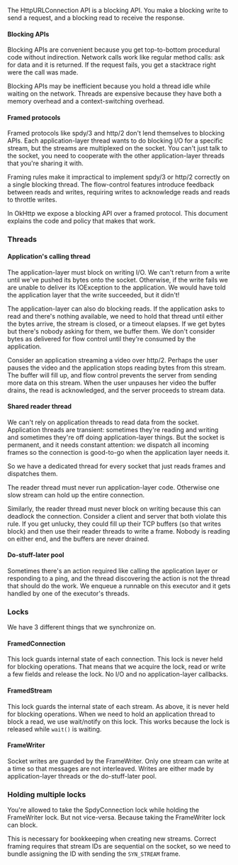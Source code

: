 The HttpURLConnection API is a blocking API. You make a blocking write to send a request, and a blocking read to receive the response.

#### Blocking APIs

Blocking APIs are convenient because you get top-to-bottom procedural code without indirection. Network calls work like regular method calls: ask for data and it is returned. If the request fails, you get a stacktrace right were the call was made.

Blocking APIs may be inefficient because you hold a thread idle while waiting on the network. Threads are expensive because they have both a memory overhead and a context-switching overhead.

#### Framed protocols

Framed protocols like spdy/3 and http/2 don't lend themselves to blocking APIs. Each application-layer thread wants to do blocking I/O for a specific stream, but the streams are multiplexed on the socket. You can't just talk to the socket, you need to cooperate with the other application-layer threads that you're sharing it with.

Framing rules make it impractical to implement spdy/3 or http/2 correctly on a single blocking thread. The flow-control features introduce feedback between reads and writes, requiring writes to acknowledge reads and reads to throttle writes.

In OkHttp we expose a blocking API over a framed protocol. This document explains the code and policy that makes that work.

### Threads

#### Application's calling thread

The application-layer must block on writing I/O. We can't return from a write until we've pushed its bytes onto the socket. Otherwise, if the write fails we are unable to deliver its IOException to the application. We would have told the application layer that the write succeeded, but it didn't!

The application-layer can also do blocking reads. If the application asks to read and there's nothing available, we need to hold that thread until either the bytes arrive, the stream is closed, or a timeout elapses. If we get bytes but there's nobody asking for them, we buffer them. We don't consider bytes as delivered for flow control until they're consumed by the application.

Consider an application streaming a video over http/2. Perhaps the user pauses the video and the application stops reading bytes from this stream. The buffer will fill up, and flow control prevents the server from sending more data on this stream. When the user unpauses her video the buffer drains, the read is acknowledged, and the server proceeds to stream data.

#### Shared reader thread

We can't rely on application threads to read data from the socket. Application threads are transient: sometimes they're reading and writing and sometimes they're off doing application-layer things. But the socket is permanent, and it needs constant attention: we dispatch all incoming frames so the connection is good-to-go when the application layer needs it.

So we have a dedicated thread for every socket that just reads frames and dispatches them.

The reader thread must never run application-layer code. Otherwise one slow stream can hold up the entire connection.

Similarly, the reader thread must never block on writing because this can deadlock the connection. Consider a client and server that both violate this rule. If you get unlucky, they could fill up their TCP buffers (so that writes block) and then use their reader threads to write a frame. Nobody is reading on either end, and the buffers are never drained.

#### Do-stuff-later pool

Sometimes there's an action required like calling the application layer or responding to a ping, and the thread discovering the action is not the thread that should do the work. We enqueue a runnable on this executor and it gets handled by one of the executor's threads.

### Locks

We have 3 different things that we synchronize on.

#### FramedConnection

This lock guards internal state of each connection. This lock is never held for blocking operations. That means that we acquire the lock, read or write a few fields and release the lock. No I/O and no application-layer callbacks.

#### FramedStream

This lock guards the internal state of each stream. As above, it is never held for blocking operations. When we need to hold an application thread to block a read, we use wait/notify on this lock. This works because the lock is released while `wait()` is waiting.

#### FrameWriter

Socket writes are guarded by the FrameWriter. Only one stream can write at a time so that messages are not interleaved. Writes are either made by application-layer threads or the do-stuff-later pool.

### Holding multiple locks

You're allowed to take the SpdyConnection lock while holding the FrameWriter lock. But not vice-versa. Because taking the FrameWriter lock can block.

This is necessary for bookkeeping when creating new streams. Correct framing requires that stream IDs are sequential on the socket, so we need to bundle assigning the ID with sending the `SYN_STREAM` frame.

